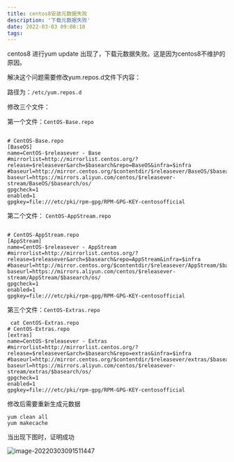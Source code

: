 ```yaml
---
title: centos8安装元数据失败
description: '下载元数据失败'
date: 2022-03-03 09:08:10
tags:
---
```


centos8 进行yum update 出现了，下载元数据失败。这是因为centos8不维护的原因。

解决这个问题需要修改yum.repos.d文件下内容：

路径为：`/etc/yum.repos.d`

修改三个文件：

第一个文件：`CentOS-Base.repo`

```

# CentOS-Base.repo
[BaseOS]
name=CentOS-$releasever - Base
#mirrorlist=http://mirrorlist.centos.org/?release=$releasever&arch=$basearch&repo=BaseOS&infra=$infra
#baseurl=http://mirror.centos.org/$contentdir/$releasever/BaseOS/$basearch/os/
baseurl=https://mirrors.aliyun.com/centos/$releasever-stream/BaseOS/$basearch/os/
gpgcheck=1
enabled=1
gpgkey=file:///etc/pki/rpm-gpg/RPM-GPG-KEY-centosofficial

```

第二个文件： `CentOS-AppStream.repo`

```

# CentOS-AppStream.repo
[AppStream]
name=CentOS-$releasever - AppStream
#mirrorlist=http://mirrorlist.centos.org/?release=$releasever&arch=$basearch&repo=AppStream&infra=$infra
#baseurl=http://mirror.centos.org/$contentdir/$releasever/AppStream/$basearch/os/
baseurl=https://mirrors.aliyun.com/centos/$releasever-stream/AppStream/$basearch/os/
gpgcheck=1
enabled=1
gpgkey=file:///etc/pki/rpm-gpg/RPM-GPG-KEY-centosofficial

```

第三个文件：`CentOS-Extras.repo`

```
 cat CentOS-Extras.repo
# CentOS-Extras.repo
[extras]
name=CentOS-$releasever - Extras
#mirrorlist=http://mirrorlist.centos.org/?release=$releasever&arch=$basearch&repo=extras&infra=$infra
#baseurl=http://mirror.centos.org/$contentdir/$releasever/extras/$basearch/os/
baseurl=https://mirrors.aliyun.com/centos/$releasever-stream/extras/$basearch/os/
gpgcheck=1
enabled=1
gpgkey=file:///etc/pki/rpm-gpg/RPM-GPG-KEY-centosofficial

```

修改后需要重新生成元数据

```
yum clean all
yum makecache
```

当出现下图时，证明成功

![image-20220303091511447](https://gitee.com/hxf88/imgrepo/raw/master/img/image-20220303091511447.png)
